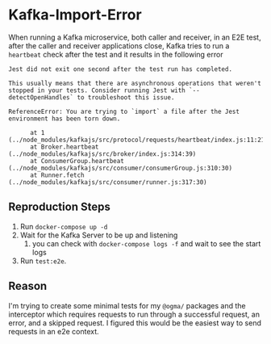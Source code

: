 # Kafka-Import-Error

When running a Kafka microservice, both caller and receiver, in an E2E test, after the caller and receiver applications close, Kafka tries to run a `heartbeat` check after the test and it results in the following error

```
Jest did not exit one second after the test run has completed.

This usually means that there are asynchronous operations that weren't stopped in your tests. Consider running Jest with `--detectOpenHandles` to troubleshoot this issue.

ReferenceError: You are trying to `import` a file after the Jest environment has been torn down.

      at 1 (../node_modules/kafkajs/src/protocol/requests/heartbeat/index.js:11:21)
      at Broker.heartbeat (../node_modules/kafkajs/src/broker/index.js:314:39)
      at ConsumerGroup.heartbeat (../node_modules/kafkajs/src/consumer/consumerGroup.js:310:30)
      at Runner.fetch (../node_modules/kafkajs/src/consumer/runner.js:317:30)
```

## Reproduction Steps

1) Run `docker-compose up -d`
2) Wait for the Kafka Server to be up and listening 
   1) you can check with `docker-compose logs -f` and wait to see the start logs
3) Run `test:e2e`.

## Reason

I'm trying to create some minimal tests for my `@ogma/` packages and the interceptor which requires requests to run through a successful request, an error, and a skipped request. I figured this would be the easiest way to send requests in an e2e context. 